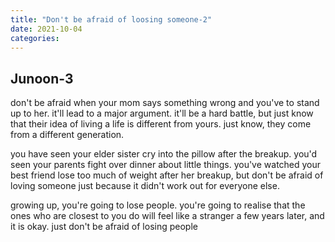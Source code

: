 ```yaml
---
title: "Don't be afraid of loosing someone-2"
date: 2021-10-04
categories:
---
```



## Junoon-3

don't be afraid when your mom says
something wrong and you've to stand
up to her. it'll lead to a major argument.
it'll be a hard battle, but just know that
their idea of living a life is different from
yours. just know, they come from a 
different generation.

you have seen your elder sister cry into the
pillow after the breakup. you'd seen your
parents fight over dinner about little things.
you've watched your best friend lose too
much of weight after her breakup, but don't
be afraid of loving someone just because it
didn't work out for everyone else.

growing up, you're going to lose people.
you're going to realise that the ones who
are closest to you do will feel like a
stranger a few years later, and it is okay.
just don't be afraid of losing people